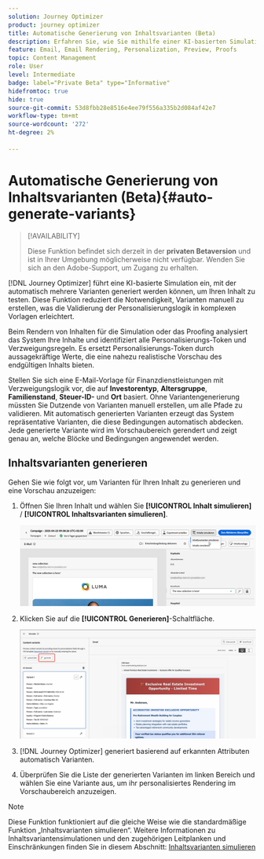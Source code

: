 ```yaml
---
solution: Journey Optimizer
product: journey optimizer
title: Automatische Generierung von Inhaltsvarianten (Beta)
description: Erfahren Sie, wie Sie mithilfe einer KI-basierten Simulation automatisch Inhaltsvarianten generieren.
feature: Email, Email Rendering, Personalization, Preview, Proofs
topic: Content Management
role: User
level: Intermediate
badge: label="Private Beta" type="Informative"
hidefromtoc: true
hide: true
source-git-commit: 53d8fbb28e8516e4ee79f556a335b2d084af42e7
workflow-type: tm+mt
source-wordcount: '272'
ht-degree: 2%

---
```



# Automatische Generierung von Inhaltsvarianten (Beta){#auto-generate-variants}

>[!AVAILABILITY]
>
>Diese Funktion befindet sich derzeit in der **privaten Betaversion** und ist in Ihrer Umgebung möglicherweise nicht verfügbar. Wenden Sie sich an den Adobe-Support, um Zugang zu erhalten.

[!DNL Journey Optimizer] führt eine KI-basierte Simulation ein, mit der automatisch mehrere Varianten generiert werden können, um Ihren Inhalt zu testen. Diese Funktion reduziert die Notwendigkeit, Varianten manuell zu erstellen, was die Validierung der Personalisierungslogik in komplexen Vorlagen erleichtert.

Beim Rendern von Inhalten für die Simulation oder das Proofing analysiert das System Ihre Inhalte und identifiziert alle Personalisierungs-Token und Verzweigungsregeln. Es ersetzt Personalisierungs-Token durch aussagekräftige Werte, die eine nahezu realistische Vorschau des endgültigen Inhalts bieten.

Stellen Sie sich eine E-Mail-Vorlage für Finanzdienstleistungen mit Verzweigungslogik vor, die auf **Investorentyp**, **Altersgruppe**, **Familienstand**, **Steuer-ID-** und **Ort** basiert. Ohne Variantengenerierung müssten Sie Dutzende von Varianten manuell erstellen, um alle Pfade zu validieren. Mit automatisch generierten Varianten erzeugt das System repräsentative Varianten, die diese Bedingungen automatisch abdecken.  Jede generierte Variante wird im Vorschaubereich gerendert und zeigt genau an, welche Blöcke und Bedingungen angewendet werden.

## Inhaltsvarianten generieren

Gehen Sie wie folgt vor, um Varianten für Ihren Inhalt zu generieren und eine Vorschau anzuzeigen:

1. Öffnen Sie Ihren Inhalt und wählen Sie **[!UICONTROL Inhalt simulieren]** / **[!UICONTROL Inhaltsvarianten simulieren]**.

   ![](assets/simulate-sample.png)

2. Klicken Sie auf die **[!UICONTROL Generieren]**-Schaltfläche.

   ![](assets/simulate-generate-variant.png)

3. [!DNL Journey Optimizer] generiert basierend auf erkannten Attributen automatisch Varianten.

4. Überprüfen Sie die Liste der generierten Varianten im linken Bereich und wählen Sie eine Variante aus, um ihr personalisiertes Rendering im Vorschaubereich anzuzeigen.

>[!NOTE]
>
>Diese Funktion funktioniert auf die gleiche Weise wie die standardmäßige Funktion „Inhaltsvarianten simulieren“. Weitere Informationen zu Inhaltsvariantensimulationen und den zugehörigen Leitplanken und Einschränkungen finden Sie in diesem Abschnitt: [Inhaltsvarianten simulieren](../test-approve/simulate-sample-input.md)
